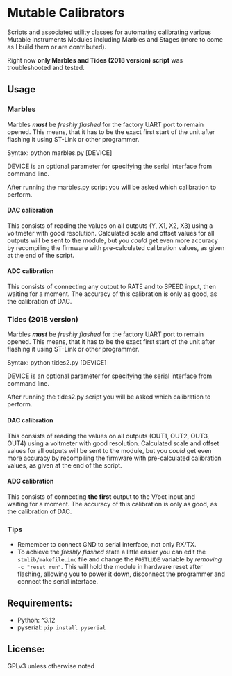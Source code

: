 # Mutable Calibrators

Scripts and associated utility classes for automating calibrating various Mutable Instruments Modules including Marbles and Stages (more to come as I build them or are contributed).

Right now **only Marbles and Tides (2018 version) script** was troubleshooted and tested.

## Usage

### Marbles

Marbles ***must*** be *freshly flashed* for the factory UART
port to remain opened. This means, that it has to be the exact first
start of the unit after flashing it using ST-Link or other
programmer.

Syntax:
python marbles.py \[DEVICE\]

DEVICE is an optional parameter for specifying the serial interface from command line.

After running the marbles.py script you will be asked which calibration to perform.

#### DAC calibration

This consists of reading the values on all outputs (Y, X1, X2, X3) using a
voltmeter with good resolution. Calculated scale and offset values for all
outputs will be sent to the module, but you *could* get even more accuracy
by recompiling the firmware with pre-calculated calibration values, as
given at the end of the script.

#### ADC calibration

This consists of connecting any output to RATE and to SPEED input, then
waiting for a moment. The accuracy of this calibration is only as good, as 
the calibration of DAC. 

### Tides (2018 version)

Marbles ***must*** be *freshly flashed* for the factory UART
port to remain opened. This means, that it has to be the exact first
start of the unit after flashing it using ST-Link or other
programmer.

Syntax:
python tides2.py \[DEVICE\]

DEVICE is an optional parameter for specifying the serial interface from command line.

After running the tides2.py script you will be asked which calibration to perform.

#### DAC calibration

This consists of reading the values on all outputs (OUT1, OUT2, OUT3, OUT4) using a
voltmeter with good resolution. Calculated scale and offset values for all
outputs will be sent to the module, but you *could* get even more accuracy
by recompiling the firmware with pre-calculated calibration values, as
given at the end of the script.

#### ADC calibration

This consists of connecting **the first** output to the V/oct input and   
waiting for a moment. The accuracy of this calibration is only as good, as 
the calibration of DAC. 

### Tips

* Remember to connect GND to serial interface, not only RX/TX.
* To achieve the *freshly flashed* state a little easier you can edit 
the `stmlib/makefile.inc` file and change the `POSTLUDE` variable by 
*removing* `-c "reset run"`. This will hold the module in hardware reset 
after flashing, allowing you to power it down, disconnect the programmer 
and connect the serial interface.


## Requirements:

- Python: ^3.12
- pyserial: `pip install pyserial`

## License:

GPLv3 unless otherwise noted
